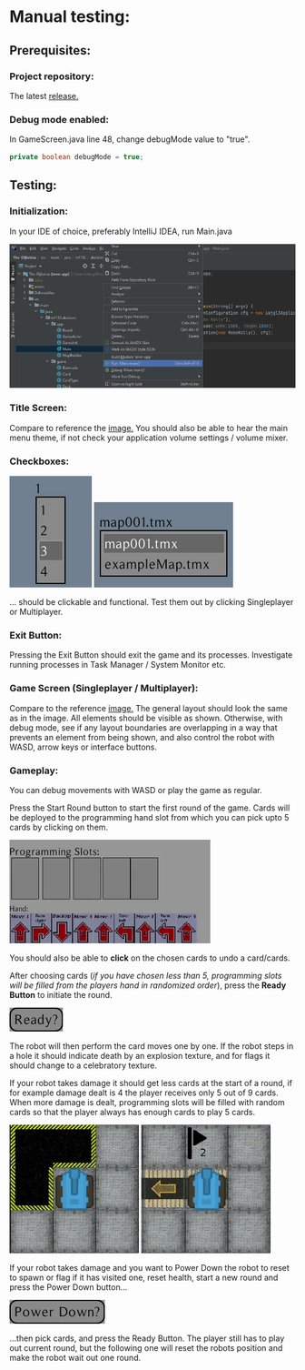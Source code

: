 # Manual testing:

## Prerequisites:

### Project repository:
<p>The latest <a href=https://github.com/inf112-v21/The-Dijkstras/tags>release.</a></p>

### Debug mode enabled:
In GameScreen.java line 48, change debugMode value to "true".


```java
private boolean debugMode = true;
```


## Testing:
### Initialization:
In your IDE of choice, preferably IntelliJ IDEA, run Main.java

![](../assets/images/running_main.png "Running main")

### Title Screen:

Compare to reference the [image.](../assets/images/title_screen.png)
You should also be able to hear the main menu theme, if not check your application volume settings / volume mixer.
### Checkboxes:
![](../assets/images/checkbox_players.png)
![](../assets/images/checkbox_map.png) 

... should be clickable and functional. Test them out by clicking Singleplayer or Multiplayer.

### Exit Button: 

Pressing the Exit Button should exit the game and its processes. Investigate running processes in Task Manager / System Monitor etc.

### Game Screen (Singleplayer / Multiplayer):

Compare to the reference [image.](../assets/images/game_screen.png)
The general layout should look the same as in the image. All elements should be visible as shown.
Otherwise, with debug mode, see if any layout boundaries are overlapping in a way that prevents an element from being shown,
and also control the robot with WASD, arrow keys or interface buttons.

### Gameplay:

You can debug movements with WASD or play the game as regular. 

Press the Start Round button to start the first round of the game. Cards will be deployed to the programming hand slot from which you can pick upto 5 cards by clicking on them.

![](../assets/images/choosing_cards.gif "Running main")

You should also be able to **click** on the chosen cards to undo a card/cards.

After choosing cards 
(*if you have chosen less than 5, programming slots will be filled from the players hand in randomized order*),
press the **Ready Button** to initiate the round.

![](../assets/images/ready_button.png "Ready button")

The robot will then perform the card moves one by one. If the robot steps in a hole it should indicate death by an 
explosion texture, and for flags it should change to a celebratory texture.

If your robot takes damage it should get less cards at the start of a round, if for example damage dealt is 4 the player
receives only 5 out of 9 cards. When more damage is dealt, programming slots will be filled with random cards so that
the player always has enough cards to play 5 cards.

![](../assets/images/robot_death.gif "Robot death") ![](../assets/images/robot_flag.gif "Robot death")

If your robot takes damage and you want to Power Down the robot to reset to spawn or flag if it has visited one,
reset health, start a new round and press the Power Down button...

![](../assets/images/power_down_button.png "Power down button")

...then pick cards, and press the Ready Button. The player still has to 
play out current round, but the following one will reset the robots position and make the robot wait out one round.


